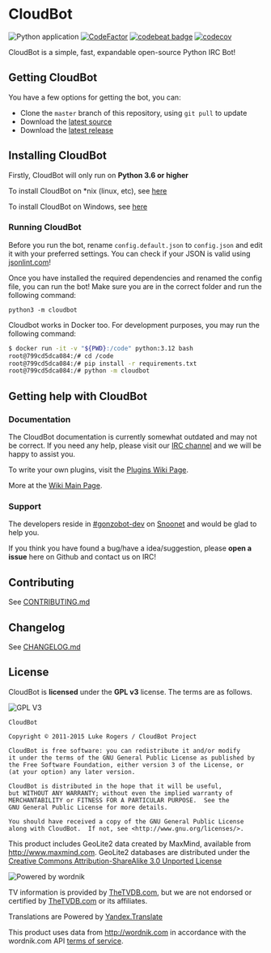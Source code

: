 # CloudBot
![Python application](https://github.com/TotallyNotRobots/CloudBot/workflows/Python%20application/badge.svg)
[![CodeFactor](https://www.codefactor.io/repository/github/totallynotrobots/cloudbot/badge/master)](https://www.codefactor.io/repository/github/totallynotrobots/cloudbot/overview/master)
[![codebeat badge](https://codebeat.co/badges/80316f30-26c0-44ec-b228-9158815d1995)](https://codebeat.co/projects/github-com-totallynotrobots-cloudbot-master)
[![codecov](https://codecov.io/gh/TotallyNotRobots/CloudBot/branch/master/graph/badge.svg)](https://codecov.io/gh/TotallyNotRobots/CloudBot)

CloudBot is a simple, fast, expandable open-source Python IRC Bot!

## Getting CloudBot

You have a few options for getting the bot, you can:
* Clone the `master` branch of this repository, using `git pull` to update
* Download the [latest source]
* Download the [latest release]

## Installing CloudBot

Firstly, CloudBot will only run on **Python 3.6 or higher**

To install CloudBot on *nix (linux, etc), see [here](docs/installing/nix.md)

To install CloudBot on Windows, see [here](docs/installing/win.md)


### Running CloudBot

Before you run the bot, rename `config.default.json` to `config.json` and edit it with your preferred settings. You can check if your JSON is valid using [jsonlint.com](http://jsonlint.com/)!

Once you have installed the required dependencies and renamed the config file, you can run the bot! Make sure you are in the correct folder and run the following command:

```
python3 -m cloudbot
```

Cloudbot works in Docker too. For development purposes, you may run the following command:

```bash
$ docker run -it -v "${PWD}:/code" python:3.12 bash
root@799cd5dca084:/# cd /code
root@799cd5dca084:/# pip install -r requirements.txt
root@799cd5dca084:/# python -m cloudbot
```

## Getting help with CloudBot

### Documentation

The CloudBot documentation is currently somewhat outdated and may not be correct. If you need any help, please visit our [IRC channel](#support) and we will be happy to assist you.

To write your own plugins, visit the [Plugins Wiki Page](https://github.com/TotallyNotRobots/CloudBot/wiki/Writing-your-first-command-plugin).

More at the [Wiki Main Page](https://github.com/TotallyNotRobots/CloudBot/wiki).

### Support

The developers reside in [#gonzobot-dev](https://webchat.snoonet.org/#gonzobot-dev) on [Snoonet](https://snoonet.org) and would be glad to help you.

If you think you have found a bug/have a idea/suggestion, please **open a issue** here on Github and contact us on IRC!

## Contributing

See [CONTRIBUTING.md](CONTRIBUTING.md)

## Changelog

See [CHANGELOG.md](CHANGELOG.md)

## License

CloudBot is **licensed** under the **GPL v3** license. The terms are as follows.

![GPL V3](https://www.gnu.org/graphics/gplv3-127x51.png)

    CloudBot

    Copyright © 2011-2015 Luke Rogers / CloudBot Project

    CloudBot is free software: you can redistribute it and/or modify
    it under the terms of the GNU General Public License as published by
    the Free Software Foundation, either version 3 of the License, or
    (at your option) any later version.

    CloudBot is distributed in the hope that it will be useful,
    but WITHOUT ANY WARRANTY; without even the implied warranty of
    MERCHANTABILITY or FITNESS FOR A PARTICULAR PURPOSE.  See the
    GNU General Public License for more details.

    You should have received a copy of the GNU General Public License
    along with CloudBot.  If not, see <http://www.gnu.org/licenses/>.

This product includes GeoLite2 data created by MaxMind, available from
<a href="http://www.maxmind.com">http://www.maxmind.com</a>. GeoLite2 databases are distributed under the [Creative Commons Attribution-ShareAlike 3.0 Unported License](https://creativecommons.org/licenses/by-sa/3.0/)

![Powered by wordnik](https://www.wordnik.com/img/wordnik_badge_a1.png)

TV information is provided by [TheTVDB.com], but we are not endorsed or certified by [TheTVDB.com] or its affiliates.

Translations are Powered by [Yandex.Translate](https://translate.yandex.com)

This product uses data from <a href="http://wordnik.com">http://wordnik.com</a> in accordance with the wordnik.com API <a href="http://developer.wordnik.com/#!/terms">terms of service</a>.

[latest source]: https://github.com/TotallyNotRobots/CloudBot/archive/master.zip
[latest release]: https://github.com/TotallyNotRobots/CloudBot/releases/latest
[TheTVDB.com]: https://thetvdb.com/
